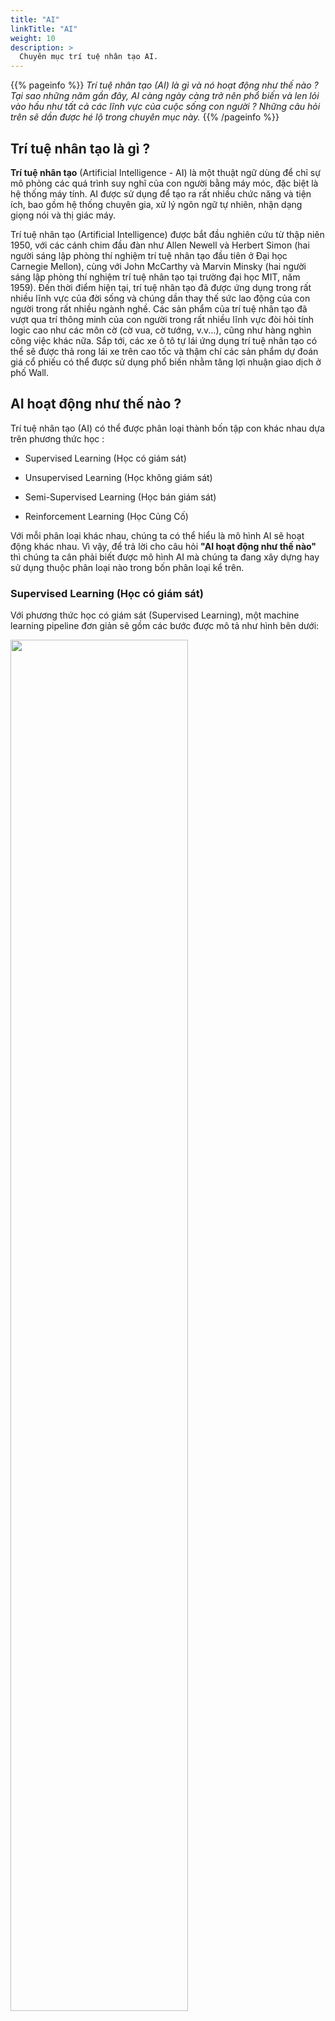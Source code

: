 ```yaml
---
title: "AI"
linkTitle: "AI"
weight: 10
description: >
  Chuyên mục trí tuệ nhân tạo AI.
---
```


{{% pageinfo %}}
*Trí tuệ nhân tạo (AI) là gì và nó hoạt động như thế nào ? Tại sao những năm gần đây, AI càng ngày càng trở nên phổ biến và len lỏi vào hầu như tất cả các lĩnh vực của cuộc sống con người ? Những câu hỏi trên sẽ dần được hé lộ trong chuyên mục này.*
{{% /pageinfo %}}

## Trí tuệ nhân tạo là gì ?

**Trí tuệ nhân tạo** (Artificial Intelligence - AI) là một thuật ngữ dùng để chỉ sự mô phỏng các quá trình suy nghĩ của con người bằng máy móc, đặc biệt là hệ thống máy tính. AI được sử dụng để tạo ra rất nhiều chức năng và tiện ích, bao gồm hệ thống chuyên gia, xử lý ngôn ngữ tự nhiên, nhận dạng giọng nói và thị giác máy.

Trí tuệ nhân tạo (Artificial Intelligence) được bắt đầu nghiên cứu từ thập niên 1950, với các cánh chim đầu đàn như Allen Newell và Herbert Simon (hai người sáng lập phòng thí nghiệm trí tuệ nhân tạo đầu tiên ở Đại học Carnegie Mellon), cùng với John McCarthy và Marvin Minsky (hai người sáng lập phòng thí nghiệm trí tuệ nhân tạo tại trường đại học MIT, năm 1959). Đến thời điểm hiện tại, trí tuệ nhân tạo đã được ứng dụng trong rất nhiều lĩnh vực của đời sống và chúng dần thay thế sức lao động của con người trong rất nhiều ngành nghề. Các sản phẩm của trí tuệ nhân tạo đã vượt qua trí thông minh của con người trong rất nhiều lĩnh vực đòi hỏi tính logic cao như các môn cờ (cờ vua, cờ tướng, v.v...), cũng như hàng nghìn công việc khác nữa. Sắp tới, các xe ô tô tự lái ứng dụng trí tuệ nhân tạo có thể sẽ được thả rong lái xe trên cao tốc và thậm chí các sản phẩm dự đoán giá cổ phiếu có thể được sử dụng phổ biến nhằm tăng lợi nhuận giao dịch ở phố Wall.

## AI hoạt động như thế nào ?

Trí tuệ nhân tạo (AI) có thể được phân loại thành bốn tập con khác nhau dựa trên phương thức học :

- Supervised Learning (Học có giám sát)

- Unsupervised Learning (Học không giám sát)

- Semi-Supervised Learning (Học bán giám sát)

- Reinforcement Learning (Học Củng Cố)

Với mỗi phân loại khác nhau, chúng ta có thể hiểu là mô hình AI sẽ hoạt động khác nhau. Vì vậy, để trả lời cho câu hỏi **"AI hoạt động như thế nào"** thì chúng ta cân phải biết được mô hình AI mà chúng ta đang xây dựng hay sử dụng thuộc phân loại nào trong bốn phân loại kể trên.

### Supervised Learning (Học có giám sát)

Với phương thức học có giám sát (Supervised Learning), một machine learning pipeline đơn giản sẽ gồm các bước được mô tả như hình bên dưới:

<image src="ml-pipeline.png" width=75%>

- **Data Collection**: để huấn luyện cho mô hình AI thì chúng ta cần phải có dữ liệu. Dữ liệu có thể được cào từ các trang web trên internet, hoặc chúng ta cần phải bỏ tiền để mua license từ các vendor - những người "chủ" của dữ liệu mà chúng ta muốn lấy để sử dụng. Sau khi thu thập dữ liệu, thông thường chúng ta sẽ lưu các dữ liệu "thô" này vào *Datalake*. Với GCP thì Datalake thông thường là Cloud Storage, còn với AWS thì S3, là những dịch vụ lưu trữ các các file ảnh, csv, html, v.v...

- **ETL**: Dữ liệu thô sau khi đã lưu trữ ở Datalake sẽ được "làm sạch" (clean) hoặc "làm giàu" (enrich) bằng cách bỏ bớt các dữ liệu thừa, thêm siêu dữ liệu, v.v... Sau đó, dữ liệu tinh này sẽ được lưu vào **Technical Database** hoặc **Data Warehouse** và được dùng để phân tích tìm ra các "câu chuyện" ẩn đằng sau các dữ liệu này. Hoặc dữ liệu tinh cũng có thể được sử dụng để xây dựng các mô hình AI phục vụ cho các bài toán cụ thể nào đó.

- **Training**: Như đã đề cập ở bước trên, dữ liệu sau khi được "làm mịn" sẽ được sử dụng để huấn luyện các mô hình AI. Sau khi huấn luyện, chúng ta sẽ được các mô hình với các tham số đạt được sau khi huấn luyện. Mô hình này sẽ được sử dụng cho việc dự đoán (predict) đầu ra (output) với các đầu vào (input) mới.

- **Interference**: dự đoán (predict) đầu ra (output) với các đầu vào (input)

## Tầm quan trọng của AI

AI đang len lỏi vào mọi lĩnh vực trong cuộc sống của chúng ta từ y tế, ngân hàng tới giải trí ... cho thấy tầm quan trọng của công nghệ trí tuệ nhân tạo trong đời sống nhân loại.

Đã xa rồi thời con người phải làm mọi thứ thủ công. Ngày nay, đa phần công việc được máy móc, phần mềm hay các quy trình tự động hóa đảm trách. Không ai có thể phủ nhận vai trò đặc biệt của AI (trí tuệ nhân tạo) trong những tiến bộ công nghệ hiện đại.

Hiểu đơn giản, AI là ngành khoa học về máy tính và các loại máy được phát triển trí thông minh giống như con người. Nhờ đó, những thiết bị vô tri có thể thực hiện công việc từ đơn giản tới khó khăn, thay thế sức lao động của nhân loại.

Hệ thống AI hiện nay đã đủ hiệu quả để giảm sự có mặt của con người trong lao động ở nhiều lĩnh vực khác nhau. Với lực lượng lao động công nghệ này, công việc được hoàn thành nhanh chóng và với độ chính xác cao.

Một thế giới với năng xuất lao động cao và không sự cố, sai sót là mục tiêu chính của các nhà nghiên cứu AI. Không chỉ các ngành công nghiệp sản xuất, công nghiệp nặng, lĩnh vực ngân hàng và tài chính cũng bắt đầu ứng dụng rộng rãi công nghệ này.

Ở hai ngành trên, các hoạt động hàng ngày đòi hỏi phải được thực hiện với độ chính xác cao và tiêu tốn nhiều thời gian, nhân công, tuy nhiên luôn tiềm ẩn nguy cơ xảy ra lỗi do yếu tố con người. Những công việc như đầu tư, vận hành tài chính, quản lý tài sản... được hỗ trợ bởi AI đã chứng minh hiệu quả rõ rệt, đồng thời tiết kiệm được nhiều thời gian.

Y khoa càng không thể đứng ngoài xu thế sử dụng AI, thậm chí có thể nói trí tuệ nhân tạo đã thay đổi những gì ngành lĩnh hội từ vài năm trước. Những thành tựu mới đạt được xem là đáng kinh ngạc trong công tác chăm sóc sức khỏe, đặc biệt với sự xuất hiện của y tá ảo cá nhân.

Các robot tự động trang bị kiến thức chuyên ngành giúp hỗ trợ nhanh cho bệnh nhân, trả lời các câu hỏi thường gặp hay lên lịch khám nhanh chóng chỉ trong tích tắc.

Còn rất nhiều ngành, nghề khác cho thấy sự phổ biến của AI đang có tác động tích cực tới hiệu suất công việc. Như trong lĩnh vực điện thoại di động, AI đã len lỏi vào chiếc smartphone bé nhỏ, tích hợp vào camera, chip xử lý để tối ưu hóa việc sử dụng điện thoại của người dùng. 

Trong lĩnh vực này, Oppo là hãng đầu tiên ứng dụng AI và camera chụp hình với sản phẩm F5. Khi người dùng chụp ảnh selfie, AI quét các đối tượng của con người trong hình ảnh. Đồng thời, dựa trên cơ sở dữ liệu hình ảnh toàn cầu khổng lồ của từ Beauty Lab của Oppo, AI sẽ nhận ra và thực hiện các cải tiến làm đẹp phù hợp nhất cho từng cá nhân. Với camera sau, AI cũng giúp nhận diện được bối cảnh chụp là món ăn, thú cưng, phong cảnh... để đưa ra các giải pháp bắt trọn vẻ đẹp chân thực. Các sản phẩm mới đây của hãng như F7, F7 Youth, R15 Pro cũng được đánh giá là lợi hại nhờ AI.

Ngoài ra, cũng phải kể đến đóng góp của AI trong các ngành công nghiệp nặng, lĩnh vực hàng không, giải trí...

Ngày nay, nhiều kỹ sư đang thiết kế máy móc theo hướng học tập từ cấu tạo bộ não con người sau đó sao chép, ứng dụng trí thông minh. Dù vẫn còn nhiều thách thức, hướng đi này đầy hứa hẹn. Khi AI sao chép được bộ não người sẽ mở ra cánh cửa giúp chữa trị các tổn thương não, bệnh tật... đồng thời khiến trí tuệ nhân tạo có tác động lớn hơn tới xã hội, có thể vượt qua những gì mà loài người đang đạt được.

CEO Google, Sundar Pichai từng chia sẻ niềm tin rằng AI sẽ có tác động lớn hơn tới thế giới. Theo ông, trí tuệ nhân tạo là một trong những phát minh quan trọng nhất mà con người đang phát triển. "AI quan trọng hơn điện, hoặc lửa", người đứng đầu Google nói.

Là lãnh đạo của một trong những hãng công nghệ hàng đầu thế giới hiện nay và đang ứng dụng AI trong rất nhiều lĩnh vực hoạt động, kinh doanh, ông Pichai nhận định AI có tiềm năng để biến cuộc sống của con người tốt hơn trong tương lai.

"AI có thể mang tới những tiến bộ lớn lao nhất mà con người sẽ được chứng kiến", CEO Google nhấn mạnh.

Điều này hoàn toàn có khả năng trở thành hiện thực khi các nhà khoa học tin rằng trí tuệ của máy sẽ vượt qua bộ óc loài người. Theo đó, sẽ có ngày hệ thống AI làm việc với toàn bộ công suất, tái sáng tạo thế giới mà loài người biết tới ngày nay.

Giới nghiên cứu tin rằng khi ngày đó đến, sẽ không còn cảnh phân biệt đối xử đẳng cấp giữa các cá nhân và con người được giải phóng khả năng để có thể phát triển tới mức cao hơn, từ đó tiếp tục phát triển lên một tầm mới.

Tuy nhiên, viễn cảnh tươi đẹp đó cũng không thể tránh khỏi những nguy cơ nhất định. Một trong những mối lo lớn nhất hiện nay là khả năng công nghệ vượt qua tầm kiểm soát và quay lại phá hủy, tấn công loài người.

Hiện có không ít tổ chức và nhà khoa học đang thúc đẩy những quy định về ứng dụng và đạo đức của AI trong cuộc sống con người. Đây không chỉ là vấn đề của riêng quốc gia nào mà trở thành mối quan tâm quốc tế và sẽ cần rất nhiều luật lệ, định hướng quản lý cũng như lộ trình để phát triển song song với kiểm soát công nghệ này.

## Tiếp theo

* [Machine Learning](/docs/machinelearning/): Get started with machine learning
* [Deep Learning](/docs/deeplearning/): Get started with deep learning
